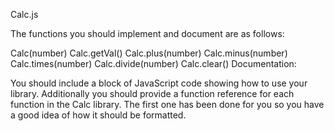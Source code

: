 Calc.js

The functions you should implement and document are as follows:

Calc(number)
Calc.getVal()
Calc.plus(number)
Calc.minus(number)
Calc.times(number)
Calc.divide(number)
Calc.clear()
Documentation:

You should include a block of JavaScript code showing how to use your library. Additionally you should provide a function reference for each function in the Calc library. The first one has been done for you so you have a good idea of how it should be formatted.